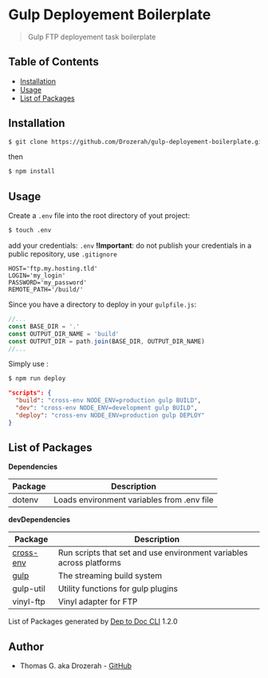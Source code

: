 # Gulp Deployement Boilerplate

> Gulp FTP deployement task boilerplate

Table of Contents
-----------------

- [Installation](#installation)
- [Usage](#usage)
- [List of Packages](#list-of-packages)

Installation
------------

```bash
$ git clone https://github.com/Drozerah/gulp-deployement-boilerplate.git
```

then

```bash
$ npm install
```

Usage
-----

Create a `.env` file into the root directory of yout project:

```bash
$ touch .env
```

add your credentials:
`.env` __!Important__: do not publish your credentials in a public repository, use `.gitignore` 
```
HOST='ftp.my.hosting.tld'
LOGIN='my_login'
PASSWORD='my_password'
REMOTE_PATH='/build/'
```
Since you have a directory to deploy in your `gulpfile.js`:

```javascript
//...
const BASE_DIR = '.'
const OUTPUT_DIR_NAME = 'build'
const OUTPUT_DIR = path.join(BASE_DIR, OUTPUT_DIR_NAME)
//...
```

Simply use :

```bash
$ npm run deploy
```

```json
"scripts": {
  "build": "cross-env NODE_ENV=production gulp BUILD",
  "dev": "cross-env NODE_ENV=development gulp BUILD",
  "deploy": "cross-env NODE_ENV=production gulp DEPLOY"
}
```

List of Packages
----------------

__Dependencies__

| Package                                                     | Description                                                         |
| ----------------------------------------------------------- | ------------------------------------------------------------------- |
| dotenv                                                      | Loads environment variables from .env file                          |


__devDependencies__

| Package                                                     | Description                                                         |
| ----------------------------------------------------------- | ------------------------------------------------------------------- |
| [cross-env](https://github.com/kentcdodds/cross-env#readme) | Run scripts that set and use environment variables across platforms |
| [gulp](https://gulpjs.com)                                  | The streaming build system                                          |
| gulp-util                                                   | Utility functions for gulp plugins                                  |
| vinyl-ftp                                                   | Vinyl adapter for FTP                                               |


<div>List of Packages generated by <a href="git+https://github.com/Drozerah/dep-to-doc-cli.git">Dep to Doc CLI</a> 1.2.0</div>

Author
------

- Thomas G. aka Drozerah - [GitHub](https://github.com/Drozerah)